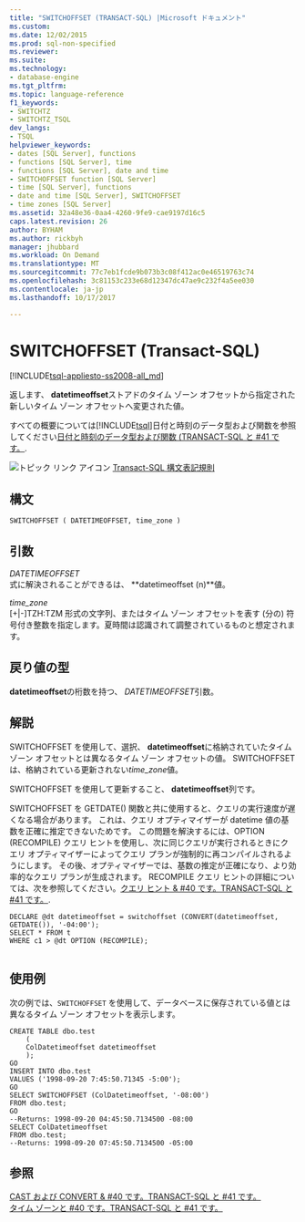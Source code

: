 ```yaml
---
title: "SWITCHOFFSET (TRANSACT-SQL) |Microsoft ドキュメント"
ms.custom: 
ms.date: 12/02/2015
ms.prod: sql-non-specified
ms.reviewer: 
ms.suite: 
ms.technology:
- database-engine
ms.tgt_pltfrm: 
ms.topic: language-reference
f1_keywords:
- SWITCHTZ
- SWITCHTZ_TSQL
dev_langs:
- TSQL
helpviewer_keywords:
- dates [SQL Server], functions
- functions [SQL Server], time
- functions [SQL Server], date and time
- SWITCHOFFSET function [SQL Server]
- time [SQL Server], functions
- date and time [SQL Server], SWITCHOFFSET
- time zones [SQL Server]
ms.assetid: 32a48e36-0aa4-4260-9fe9-cae9197d16c5
caps.latest.revision: 26
author: BYHAM
ms.author: rickbyh
manager: jhubbard
ms.workload: On Demand
ms.translationtype: MT
ms.sourcegitcommit: 77c7eb1fcde9b073b3c08f412ac0e46519763c74
ms.openlocfilehash: 3c81153c233e68d12347dc47ae9c232f4a5ee030
ms.contentlocale: ja-jp
ms.lasthandoff: 10/17/2017

---
```

# <a name="switchoffset-transact-sql"></a>SWITCHOFFSET (Transact-SQL)
[!INCLUDE[tsql-appliesto-ss2008-all_md](../../includes/tsql-appliesto-ss2008-all-md.md)]

  返します、 **datetimeoffset**ストアドのタイム ゾーン オフセットから指定された新しいタイム ゾーン オフセットへ変更された値。  
  
 すべての概要については[!INCLUDE[tsql](../../includes/tsql-md.md)]日付と時刻のデータ型および関数を参照してください[日付と時刻のデータ型および関数 &#40;TRANSACT-SQL と #41 です。](../../t-sql/functions/date-and-time-data-types-and-functions-transact-sql.md).  
  
 ![トピック リンク アイコン](../../database-engine/configure-windows/media/topic-link.gif "トピック リンク アイコン") [Transact-SQL 構文表記規則](../../t-sql/language-elements/transact-sql-syntax-conventions-transact-sql.md)  
  
## <a name="syntax"></a>構文  
  
```  
SWITCHOFFSET ( DATETIMEOFFSET, time_zone )   
```  
  
## <a name="arguments"></a>引数  
 *DATETIMEOFFSET*  
 式に解決されることができるは、 **datetimeoffset (n)**値。  
  
 *time_zone*  
 [+|-]TZH:TZM 形式の文字列、またはタイム ゾーン オフセットを表す (分の) 符号付き整数を指定します。夏時間は認識されて調整されているものと想定されます。  
  
## <a name="return-type"></a>戻り値の型  
 **datetimeoffset**の桁数を持つ、 *DATETIMEOFFSET*引数。  
  
## <a name="remarks"></a>解説  
 SWITCHOFFSET を使用して、選択、 **datetimeoffset**に格納されていたタイム ゾーン オフセットとは異なるタイム ゾーン オフセットの値。 SWITCHOFFSET は、格納されている更新されない*time_zone*値。  
  
 SWITCHOFFSET を使用して更新すること、 **datetimeoffset**列です。  
  
 SWITCHOFFSET を GETDATE() 関数と共に使用すると、クエリの実行速度が遅くなる場合があります。 これは、クエリ オプティマイザーが datetime 値の基数を正確に推定できないためです。 この問題を解決するには、OPTION (RECOMPILE) クエリ ヒントを使用し、次に同じクエリが実行されるときにクエリ オプティマイザーによってクエリ プランが強制的に再コンパイルされるようにします。 その後、オプティマイザーでは、基数の推定が正確になり、より効率的なクエリ プランが生成されます。 RECOMPILE クエリ ヒントの詳細については、次を参照してください。[クエリ ヒント & #40 です。TRANSACT-SQL と #41 です。](../../t-sql/queries/hints-transact-sql-query.md).  
  
```  
DECLARE @dt datetimeoffset = switchoffset (CONVERT(datetimeoffset, GETDATE()), '-04:00');   
SELECT * FROM t    
WHERE c1 > @dt OPTION (RECOMPILE);  
  
```  
  
## <a name="examples"></a>使用例  
 次の例では、`SWITCHOFFSET` を使用して、データベースに保存されている値とは異なるタイム ゾーン オフセットを表示します。  
  
```  
CREATE TABLE dbo.test   
    (  
    ColDatetimeoffset datetimeoffset  
    );  
GO  
INSERT INTO dbo.test   
VALUES ('1998-09-20 7:45:50.71345 -5:00');  
GO  
SELECT SWITCHOFFSET (ColDatetimeoffset, '-08:00')   
FROM dbo.test;  
GO  
--Returns: 1998-09-20 04:45:50.7134500 -08:00  
SELECT ColDatetimeoffset  
FROM dbo.test;  
--Returns: 1998-09-20 07:45:50.7134500 -05:00  
```  
  
## <a name="see-also"></a>参照  
 [CAST および CONVERT & #40 です。TRANSACT-SQL と #41 です。](../../t-sql/functions/cast-and-convert-transact-sql.md)   
 [タイム ゾーンと #40 です。TRANSACT-SQL と #41 です。](../../t-sql/queries/at-time-zone-transact-sql.md)  
  
  



